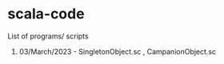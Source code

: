 # scala-code

List of programs/ scripts

1. 03/March/2023 - SingletonObject.sc , CampanionObject.sc
